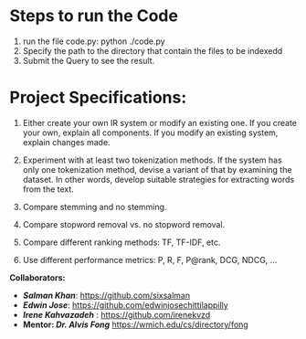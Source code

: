 

# Steps to run the Code
1. run the file code.py: python ./code.py
2. Specify the path to the directory that contain the files to be indexedd
3. Submit the Query to see the result.

# Project Specifications:


1. Either create your own IR system or modify an existing one. If you create your own, explain all components. If you modify an existing system, explain changes made.

2. Experiment with at least two tokenization methods. If the system has only one tokenization method, devise a variant of that by examining the dataset. In other words, develop suitable strategies for extracting words from the text.

3. Compare stemming and no stemming.

4. Compare stopword removal vs. no stopword removal.

5. Compare different ranking methods: TF, TF-IDF, etc.

6. Use different performance metrics: P, R, F, P@rank, DCG, NDCG, ...


**Collaborators:**
 - ***Salman Khan***: https://github.com/sixsalman 
 - ***Edwin Jose***: https://github.com/edwinjosechittilappilly
 - ***Irene Kahvazadeh*** : https://github.com/irenekvzd
 - **Mentor:  *Dr. Alvis Fong*** https://wmich.edu/cs/directory/fong
